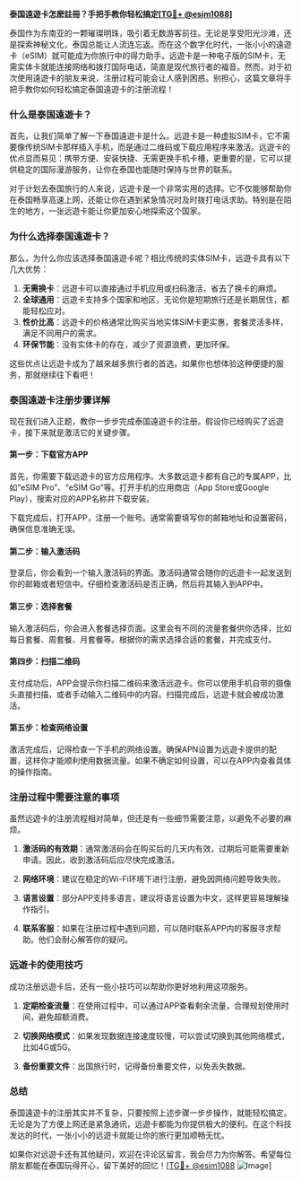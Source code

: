 **泰国遠遊卡怎麽註冊？手把手教你轻松搞定[[TG💪+ @esim1088](https://t.me/s/esim1088)]**

泰国作为东南亚的一颗璀璨明珠，吸引着无数游客前往。无论是享受阳光沙滩，还是探索神秘文化，泰国总能让人流连忘返。而在这个数字化时代，一张小小的遠遊卡（eSIM）就可能成为你旅行中的得力助手。远遊卡是一种电子版的SIM卡，无需实体卡就能连接网络和拨打国际电话，简直是现代旅行者的福音。然而，对于初次使用遠遊卡的朋友来说，注册过程可能会让人感到困惑。别担心，这篇文章将手把手教你如何轻松搞定泰国遠遊卡的注册流程！

### **什么是泰国遠遊卡？**

首先，让我们简单了解一下泰国遠遊卡是什么。远遊卡是一种虚拟SIM卡，它不需要像传统SIM卡那样插入手机，而是通过二维码或下载应用程序来激活。远遊卡的优点显而易见：携带方便、安装快捷、无需更换手机卡槽，更重要的是，它可以提供稳定的国际漫游服务，让你在泰国也能随时保持与世界的联系。

对于计划去泰国旅行的人来说，远遊卡是一个非常实用的选择。它不仅能够帮助你在泰国畅享高速上网，还能让你在遇到紧急情况时及时拨打电话求助。特别是在陌生的地方，一张远遊卡能让你更加安心地探索这个国家。

### **为什么选择泰国遠遊卡？**

那么，为什么你应该选择泰国遠遊卡呢？相比传统的实体SIM卡，远遊卡具有以下几大优势：

1. **无需换卡**：远遊卡可以直接通过手机应用或扫码激活，省去了换卡的麻烦。
2. **全球通用**：远遊卡支持多个国家和地区，无论你是短期旅行还是长期居住，都能轻松应对。
3. **性价比高**：远遊卡的价格通常比购买当地实体SIM卡更实惠，套餐灵活多样，满足不同用户的需求。
4. **环保节能**：没有实体卡的存在，减少了资源浪费，更加环保。

这些优点让远遊卡成为了越来越多旅行者的首选。如果你也想体验这种便捷的服务，那就继续往下看吧！

### **泰国遠遊卡注册步骤详解**

现在我们进入正题，教你一步步完成泰国遠遊卡的注册。假设你已经购买了远遊卡，接下来就是激活它的关键步骤。

#### **第一步：下载官方APP**

首先，你需要下载远遊卡的官方应用程序。大多数远遊卡都有自己的专属APP，比如“eSIM Pro”、“eSIM Go”等。打开手机的应用商店（App Store或Google Play），搜索对应的APP名称并下载安装。

下载完成后，打开APP，注册一个账号。通常需要填写你的邮箱地址和设置密码，确保信息准确无误。

#### **第二步：输入激活码**

登录后，你会看到一个输入激活码的界面。激活码通常会随你的远遊卡一起发送到你的邮箱或者短信中。仔细检查激活码是否正确，然后将其输入到APP中。

#### **第三步：选择套餐**

输入激活码后，你会进入套餐选择页面。这里会有不同的流量套餐供你选择，比如每日套餐、周套餐、月套餐等。根据你的需求选择合适的套餐，并完成支付。

#### **第四步：扫描二维码**

支付成功后，APP会提示你扫描二维码来激活远遊卡。你可以使用手机自带的摄像头直接扫描，或者手动输入二维码中的内容。扫描完成后，远遊卡就会被成功激活。

#### **第五步：检查网络设置**

激活完成后，记得检查一下手机的网络设置。确保APN设置为远遊卡提供的配置，这样你才能顺利使用数据流量。如果不确定如何设置，可以在APP内查看具体的操作指南。

### **注册过程中需要注意的事项**

虽然远遊卡的注册流程相对简单，但还是有一些细节需要注意，以避免不必要的麻烦。

1. **激活码的有效期**：通常激活码会在购买后的几天内有效，过期后可能需要重新申请。因此，收到激活码后应尽快完成激活。
   
2. **网络环境**：建议在稳定的Wi-Fi环境下进行注册，避免因网络问题导致失败。

3. **语言设置**：部分APP支持多语言，建议将语言设置为中文，这样更容易理解操作指引。

4. **联系客服**：如果在注册过程中遇到问题，可以随时联系APP内的客服寻求帮助。他们会耐心解答你的疑问。

### **远遊卡的使用技巧**

成功注册远遊卡后，还有一些小技巧可以帮助你更好地利用这项服务。

1. **定期检查流量**：在使用过程中，可以通过APP查看剩余流量，合理规划使用时间，避免超额消费。

2. **切换网络模式**：如果发现数据连接速度较慢，可以尝试切换到其他网络模式，比如4G或5G。

3. **备份重要文件**：出国旅行时，记得备份重要文件，以免丢失数据。

### **总结**

泰国遠遊卡的注册其实并不复杂，只要按照上述步骤一步步操作，就能轻松搞定。无论是为了方便上网还是紧急通讯，远遊卡都能为你提供极大的便利。在这个科技发达的时代，一张小小的远遊卡就能让你的旅行更加顺畅无忧。

如果你对远遊卡还有其他疑问，欢迎在评论区留言，我会尽力为你解答。希望每位朋友都能在泰国玩得开心，留下美好的回忆！[[TG💪+ @esim1088](https://t.me/s/esim1088) ![Image](https://i.postimg.cc/4NQfJmqS/Snipaste-2025-05-13-00-14-12.png)]
